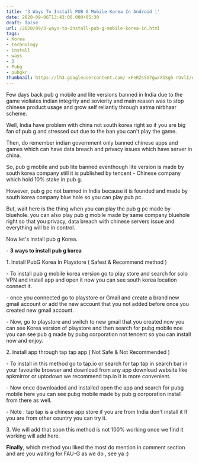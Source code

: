 ```yaml
---
title: '3 Ways To Install PUB G Mobile Korea In Android |'
date: 2020-09-06T13:43:00.000+05:30
draft: false
url: /2020/09/3-ways-to-install-pub-g-mobile-korea-in.html
tags: 
- Korea
- technology
- install
- ways
- 3
- Pubg
- pubgkr
thumbnail: https://lh3.googleusercontent.com/-xFeRZsSG7gw/X1Sgh-rUvlI/AAAAAAAABmE/mJbcUCKuRzgHjPDlGmcSu5VDUnSzPV5oQCLcBGAsYHQ/s1600/1599381583140876-0.png
---
```


  

Few days back pub g mobile and lite versions banned in India due to the game violiates indian integrity and sovierity and main reason was to stop chinese product usage and grow self reliantly through aatma nirbhaar scheme.

  

Well, India have problem with china not south korea right so if you are big fan of pub g and stressed out due to the ban you can't play the game.

  

Then, do remember indian government only banned chinese apps and games which can have data breach and privacy issues which have server in china.

  

So, pub g mobile and pub lite banned eventhough lite version is made by south korea company still it is published by tencent - Chinese company which hold 10% stake in pub g.

  

However, pub g pc not banned in India because it is founded and made by south korea company blue hole so you can play pub pc.

  

But, wait here is the thing when you can play the pub g pc made by bluehole. you can also play pub g mobile made by same company bluehole right so that you privacy, data breach with chinese servers issue and everything will be in control.

  

Now let's install pub g Korea.

  

\- **3 ways to install pub g korea**

  

1\. Install PubG Korea In Playstore ( Safest & Recommend method )

  

\- To install pub g mobile korea version go to play store and search for solo VPN and install app and open it now you can see south korea location connect it.

  

\- once you connected go to playstore or Gmail and create a brand new gmail account or add the new account that you not added before once you created new gmail account.

  

\- Now, go to playstore and switch to new gmail that you created now you can see Korea version of playstore and then search for pubg mobile noe you can see pub g made by pubg corporation not tencent so you can install now and enjoy.

  

2\. Install app through tap tap app ( Not Safe & Not Recommended )

  

\- To install in this method go to tap.io or search for tap tap in search bar in your favourite browser and download from any app download website like apkmirror or uptodown we recommend tap.io it is more convenient.

  

\- Now once downloaded and installed open the app and search for pubg mobile here you can see pubg mobile made by pub g corporation install from there as well.

  

\- Note : tap tap is a chinese app store if you are from India don't install it If you are from other country you can try it.

  

3\. We will add that soon this method is not 100% working once we find it working will add here.

  

**Finally**, which method you liked the most do mention in comment section and are you waiting for FAU-G as we do , see ya :)